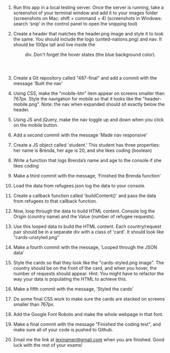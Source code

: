 1. Run this app in a local testing server. Once the server is running, take a screenshot of your terminal window and add it to your images folder (screenshots on Mac: shift + command + 4) (screenshots in Windows: search ‘snip’ in the control panel to open the snipping tool)

2. Create a header that matches the header.png image and style it to look the same. You should include the logo (united-nations.png) and nav. It should be 100px tall and live inside the <header> div. Don't forget the hover states (the blue background color).

3. Create a Git repository called "487-final" and add a commit with the message 'Built the nav'

5. Using CSS, make the "mobile-btn" item appear on screens smaller than 767px. Style the navigation for mobile so that it looks like the "header-mobile.png". Note: the nav when expanded should sit exactly below the header.

6. Using JS and jQuery, make the nav toggle up and down when you click on the mobile button.

7. Add a second commit with the message 'Made nav responsive'

8. Create a JS object called 'student.' This student has three properties: her name is Brenda, her age is 20, and she likes coding (boolean)

9. Write a function that logs Brenda’s name and age to the console if she likes coding

10. Make a third commit with the message, ‘Finished the Brenda function’

11. Load the data from refugees.json log the data to your console.

12. Create a callback function called 'buildContent()' and pass the data from refugees to that callback function.

13. Now, loop through the data to build HTML content. Console log the Origin (country name) and the Value (number of refugee requests).

14. Use this looped data to build the HTML content. Each country/request pair should be in a separate div with a class of 'card'. It should look like "cards-unstyled.png"

15. Make a fourth commit with the message, ‘Looped through the JSON data’

16. Style the cards so that they look like the "cards-styled.png image". The country should be on the front of the card, and when you hover, the number of requests should appear. Hint: You might have to refactor the way your data is populating the HTML to achieve this.

14. Make a fifth commit with the message, ‘Styled the cards’

15. Do some final CSS work to make sure the cards are stacked on screens smaller than 767px.

16. Add the Google Font Roboto and make the whole webpage in that font.

17. Make a final commit with the message "Finished the coding test", and make sure all of your code is pushed to Github.

18. Email me the link at lexinamer@gmail.com when you are finished. Good luck with the rest of your exams!

